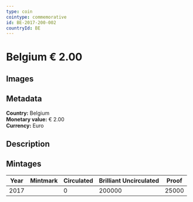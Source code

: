 ```yaml
---
type: coin
cointype: commemorative
id: BE-2017-200-002
countryId: BE
---
```


# Belgium € 2.00

## Images


## Metadata

**Country:** Belgium\
**Monetary value:** € 2.00\
**Currency:** Euro

## Description


## Mintages

| Year | Mintmark | Circulated | Brilliant Uncirculated | Proof |
| ---- | -------- | ---------- | ---------------------- | ----- |
| 2017 |  | 0| 200000 | 25000 |
